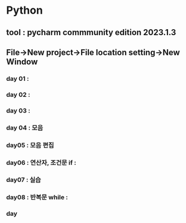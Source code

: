 # Python
## tool : pycharm commmunity edition 2023.1.3
## File->New project->File location setting->New Window
### day 01 :
### day 02 :
### day 03 :
### day 04 : 모음
### day05 : 모음 편집
### day06 : 연산자, 조건문 if :
### day07 : 실습
### day08 : 반복문 while : 
### day

